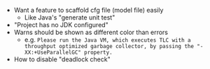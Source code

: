 - Want a feature to scaffold cfg file (model file) easily
  * Like Java's "generate unit test"
- "Project has no JDK configured"
- Warns should be shown as different color than errors
  * e.g. `Please run the Java VM, which executes TLC with a throughput optimized garbage collector, by passing the "-XX:+UseParallelGC" property.`
- How to disable "deadlock check"
